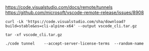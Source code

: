 https://code.visualstudio.com/docs/remote/tunnels
https://github.com/microsoft/vscode-remote-release/issues/8908

```
curl -Lk 'https://code.visualstudio.com/sha/download?build=stable&os=cli-alpine-x64' --output vscode_cli.tar.gz

tar -xf vscode_cli.tar.gz

```

```
./code tunnel    --accept-server-license-terms  --random-name 
```

```
```